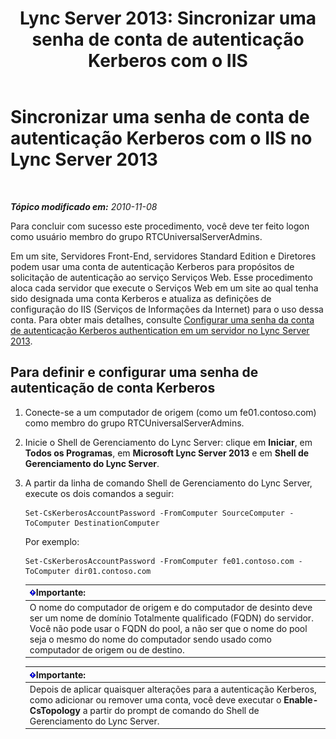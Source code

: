 ﻿---
title: 'Lync Server 2013: Sincronizar uma senha de conta de autenticação Kerberos com o IIS'
TOCTitle: Sincronizar uma senha de conta de autenticação Kerberos com o IIS
ms:assetid: 05925a66-2684-4c1b-adfa-69bd0da1bf38
ms:mtpsurl: https://technet.microsoft.com/pt-br/library/Gg398107(v=OCS.15)
ms:contentKeyID: 49305735
ms.date: 05/19/2016
mtps_version: v=OCS.15
ms.translationtype: HT
---

# Sincronizar uma senha de conta de autenticação Kerberos com o IIS no Lync Server 2013

 

_**Tópico modificado em:** 2010-11-08_

Para concluir com sucesso este procedimento, você deve ter feito logon como usuário membro do grupo RTCUniversalServerAdmins.

Em um site, Servidores Front-End, servidores Standard Edition e Diretores podem usar uma conta de autenticação Kerberos para propósitos de solicitação de autenticação ao serviço Serviços Web. Esse procedimento aloca cada servidor que execute o Serviços Web em um site ao qual tenha sido designada uma conta Kerberos e atualiza as definições de configuração do IIS (Serviços de Informações da Internet) para o uso dessa conta. Para obter mais detalhes, consulte [Configurar uma senha da conta de autenticação Kerberos authentication em um servidor no Lync Server 2013](lync-server-2013-set-a-kerberos-authentication-account-password-on-a-server.md).

## Para definir e configurar uma senha de autenticação de conta Kerberos

1.  Conecte-se a um computador de origem (como um fe01.contoso.com) como membro do grupo RTCUniversalServerAdmins.

2.  Inicie o Shell de Gerenciamento do Lync Server: clique em **Iniciar**, em **Todos os Programas**, em **Microsoft Lync Server 2013** e em **Shell de Gerenciamento do Lync Server**.

3.  A partir da linha de comando Shell de Gerenciamento do Lync Server, execute os dois comandos a seguir:
    
        Set-CsKerberosAccountPassword -FromComputer SourceComputer -ToComputer DestinationComputer
    
    Por exemplo:
    
        Set-CsKerberosAccountPassword -FromComputer fe01.contoso.com -ToComputer dir01.contoso.com
    
    <table>
    <thead>
    <tr class="header">
    <th><img src="images/Gg425939.important(OCS.15).gif" title="important" alt="important" />Importante:</th>
    </tr>
    </thead>
    <tbody>
    <tr class="odd">
    <td>O nome do computador de origem e do computador de desinto deve ser um nome de domínio Totalmente qualificado (FQDN) do servidor. Você não pode usar o FQDN do pool, a não ser que o nome do pool seja o mesmo do nome do computador sendo usado como computador de origem ou de destino.</td>
    </tr>
    </tbody>
    </table>
    
    <table>
    <thead>
    <tr class="header">
    <th><img src="images/Gg425939.important(OCS.15).gif" title="important" alt="important" />Importante:</th>
    </tr>
    </thead>
    <tbody>
    <tr class="odd">
    <td>Depois de aplicar quaisquer alterações para a autenticação Kerberos, como adicionar ou remover uma conta, você deve executar o <strong>Enable-CsTopology</strong> a partir do prompt de comando do Shell de Gerenciamento do Lync Server.</td>
    </tr>
    </tbody>
    </table>

